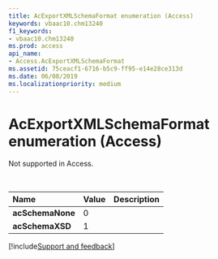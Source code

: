 ```yaml
---
title: AcExportXMLSchemaFormat enumeration (Access)
keywords: vbaac10.chm13240
f1_keywords:
- vbaac10.chm13240
ms.prod: access
api_name:
- Access.AcExportXMLSchemaFormat
ms.assetid: 75ceacf1-6716-b5c9-ff95-e14e28ce313d
ms.date: 06/08/2019
ms.localizationpriority: medium
---
```



# AcExportXMLSchemaFormat enumeration (Access)

Not supported in Access.

<br/>

|Name|Value|Description|
|:-----|:-----|:-----|
|**acSchemaNone**|0||
|**acSchemaXSD**|1||

[!include[Support and feedback](~/includes/feedback-boilerplate.md)]